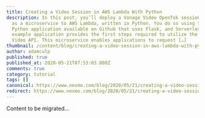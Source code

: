 ```yaml
---
title: Creating a Video Session in AWS Lambda With Python
description: In this post, you’ll deploy a Vonage Video OpenTok session client
  as a microservice to AWS Lambda, written in Python. You do so using this
  Python application available on Github that uses Flask, and Serverless. This
  example application provides the first steps required to utilize the Vonage
  Video API. This microservice enables applications to request […]
thumbnail: /content/blog/creating-a-video-session-in-aws-lambda-with-python/Blog_Python-AWS-Lambda_OpenTok_1200x600.png
author: adamculp
published: true
published_at: 2020-05-21T07:53:03.000Z
comments: true
category: tutorial
tags: []
canonical: https://www.nexmo.com/blog/2020/05/21/creating-a-video-session-in-aws-lambda-with-python
redirect: https://www.nexmo.com/blog/2020/05/21/creating-a-video-session-in-aws-lambda-with-python
---
```


Content to be migrated...
